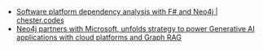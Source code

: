 - [Software platform dependency analysis with F# and Neo4j | chester.codes](https://chester.codes/software-platform-dependency-analysis-with-fsharp-and-neofourj)
- [Neo4j partners with Microsoft, unfolds strategy to power Generative AI applications with cloud platforms and Graph RAG](https://linkeddataorchestration.com/2024/03/27/neo4j-partners-with-microsoft-unfolds-strategy-to-power-generative-ai-applications-with-cloud-platforms-and-graph-rag/)